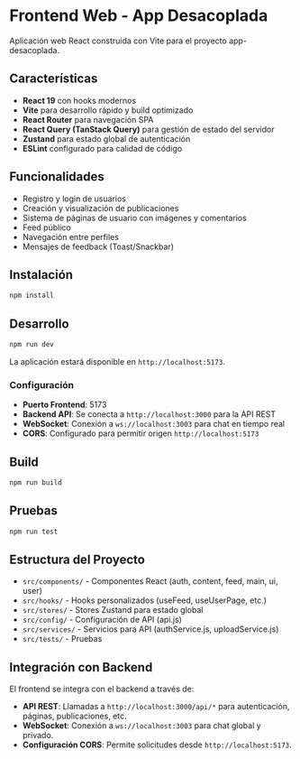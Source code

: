 # Frontend Web - App Desacoplada

Aplicación web React construida con Vite para el proyecto app-desacoplada.

## Características

- **React 19** con hooks modernos
- **Vite** para desarrollo rápido y build optimizado
- **React Router** para navegación SPA
- **React Query (TanStack Query)** para gestión de estado del servidor
- **Zustand** para estado global de autenticación
- **ESLint** configurado para calidad de código

## Funcionalidades

- Registro y login de usuarios
- Creación y visualización de publicaciones
- Sistema de páginas de usuario con imágenes y comentarios
- Feed público
- Navegación entre perfiles
- Mensajes de feedback (Toast/Snackbar)

## Instalación

```bash
npm install
```

## Desarrollo

```bash
npm run dev
```

La aplicación estará disponible en `http://localhost:5173`.

### Configuración

- **Puerto Frontend**: 5173
- **Backend API**: Se conecta a `http://localhost:3000` para la API REST
- **WebSocket**: Conexión a `ws://localhost:3003` para chat en tiempo real
- **CORS**: Configurado para permitir origen `http://localhost:5173`

## Build

```bash
npm run build
```

## Pruebas

```bash
npm run test
```

## Estructura del Proyecto

- `src/components/` - Componentes React (auth, content, feed, main, ui, user)
- `src/hooks/` - Hooks personalizados (useFeed, useUserPage, etc.)
- `src/stores/` - Stores Zustand para estado global
- `src/config/` - Configuración de API (api.js)
- `src/services/` - Servicios para API (authService.js, uploadService.js)
- `src/tests/` - Pruebas

## Integración con Backend

El frontend se integra con el backend a través de:

- **API REST**: Llamadas a `http://localhost:3000/api/*` para autenticación, páginas, publicaciones, etc.
- **WebSocket**: Conexión a `ws://localhost:3003` para chat global y privado.
- **Configuración CORS**: Permite solicitudes desde `http://localhost:5173`.
